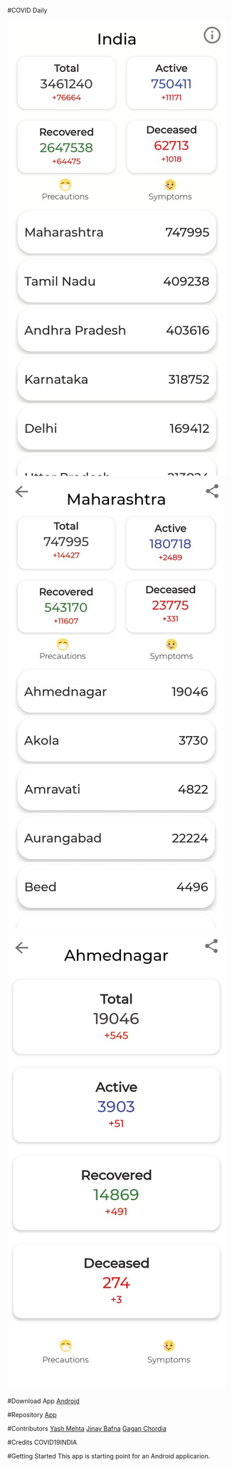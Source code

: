 #COVID Daily

![alt text](https://github.com/DumbLabs-Co/coviddaily/blob/gh-pages/home.jpeg)
![alt text](https://github.com/DumbLabs-Co/coviddaily/blob/gh-pages/state.jpeg)
![alt text](https://github.com/DumbLabs-Co/coviddaily/blob/gh-pages/district.jpeg)

#Download App
[Android](dumblabs-co.github.io/coviddaily)

#Repository
[App](https://github.com/DumbLabs-Co/Covid-Daily)

#Contributors
[Yash Mehta](https://github.com/yashmehta17)
[Jinay Bafna](https://github.com/JBafna)
[Gagan Chordia](https://github.com/gagan-gv)

#Credits
COVID19INDIA

#Getting Started
This app is starting point for an Android applicarion.
